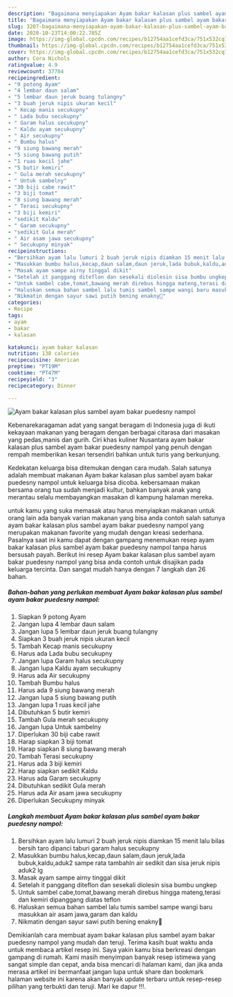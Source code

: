 ```yaml
---
description: "Bagaimana menyiapakan Ayam bakar kalasan plus sambel ayam bakar puedesny nampol teraktual"
title: "Bagaimana menyiapakan Ayam bakar kalasan plus sambel ayam bakar puedesny nampol teraktual"
slug: 3207-bagaimana-menyiapakan-ayam-bakar-kalasan-plus-sambel-ayam-bakar-puedesny-nampol-teraktual
date: 2020-10-23T14:00:22.785Z
image: https://img-global.cpcdn.com/recipes/b12754aa1cefd3ca/751x532cq70/ayam-bakar-kalasan-plus-sambel-ayam-bakar-puedesny-nampol-foto-resep-utama.jpg
thumbnail: https://img-global.cpcdn.com/recipes/b12754aa1cefd3ca/751x532cq70/ayam-bakar-kalasan-plus-sambel-ayam-bakar-puedesny-nampol-foto-resep-utama.jpg
cover: https://img-global.cpcdn.com/recipes/b12754aa1cefd3ca/751x532cq70/ayam-bakar-kalasan-plus-sambel-ayam-bakar-puedesny-nampol-foto-resep-utama.jpg
author: Cora Nichols
ratingvalue: 4.9
reviewcount: 37784
recipeingredient:
- "9 potong Ayam"
- "4 lembar daun salam"
- "5 lembar daun jeruk buang tulangny"
- "3 buah jeruk nipis ukuran kecil"
- " Kecap manis secukupny"
- " Lada bubu secukupny"
- " Garam halus secukupny"
- " Kaldu ayam secukupny"
- " Air secukupny"
- " Bumbu halus"
- "9 siung bawang merah"
- "5 siung bawang putih"
- "1 ruas kecil jahe"
- "5 butir kemiri"
- " Gula merah secukupny"
- " Untuk sambelny"
- "30 biji cabe rawit"
- "3 biji tomat"
- "8 siung bawang merah"
- " Terasi secukupny"
- "3 biji kemiri"
- "sedikit Kaldu"
- " Garam secukupny"
- "sedikit Gula merah"
- " Air asam jawa secukupny"
- " Secukupny minyak"
recipeinstructions:
- "Bersihkan ayam lalu lumuri 2 buah jeruk nipis diamkan 15 menit lalu bilas bersih taro dipanci taburi garam halus secukupny"
- "Masukkan bumbu halus,kecap,daun salam,daun jeruk,lada bubuk,kaldu,aduk2 sampe rata tambahln air sedikit dan sisa jeruk nipis aduk2 lg"
- "Masak ayam sampe airny tinggal dikit"
- "Setelah it panggang diteflon dan sesekali diolesin sisa bumbu ungkep"
- "Untuk sambel cabe,tomat,bawang merah direbus hingga mateng,terasi dan kemiri dipanggang diatas teflon"
- "Haluskan semua bahan sambel lalu tumis sambel sampe wangi baru masukkan air asam jawa,garam dan kaldu"
- "Nikmatin dengan sayur sawi putih bening enakny🤤"
categories:
- Recipe
tags:
- ayam
- bakar
- kalasan

katakunci: ayam bakar kalasan 
nutrition: 138 calories
recipecuisine: American
preptime: "PT19M"
cooktime: "PT47M"
recipeyield: "3"
recipecategory: Dinner

---
```



![Ayam bakar kalasan plus sambel ayam bakar puedesny nampol](https://img-global.cpcdn.com/recipes/b12754aa1cefd3ca/751x532cq70/ayam-bakar-kalasan-plus-sambel-ayam-bakar-puedesny-nampol-foto-resep-utama.jpg)

Kebenarekaragaman adat yang sangat beragam di Indonesia juga di ikuti kekayaan makanan yang beragam dengan berbagai citarasa dari masakan yang pedas,manis dan gurih. Ciri khas kuliner Nusantara ayam bakar kalasan plus sambel ayam bakar puedesny nampol yang penuh dengan rempah memberikan kesan tersendiri bahkan untuk turis yang berkunjung.


Kedekatan keluarga bisa ditemukan dengan cara mudah. Salah satunya adalah membuat makanan Ayam bakar kalasan plus sambel ayam bakar puedesny nampol untuk keluarga bisa dicoba. kebersamaan makan bersama orang tua sudah menjadi kultur, bahkan banyak anak yang merantau selalu membayangkan masakan di kampung halaman mereka.



untuk kamu yang suka memasak atau harus menyiapkan makanan untuk orang lain ada banyak varian makanan yang bisa anda contoh salah satunya ayam bakar kalasan plus sambel ayam bakar puedesny nampol yang merupakan makanan favorite yang mudah dengan kreasi sederhana. Pasalnya saat ini kamu dapat dengan gampang menemukan resep ayam bakar kalasan plus sambel ayam bakar puedesny nampol tanpa harus bersusah payah.
Berikut ini resep Ayam bakar kalasan plus sambel ayam bakar puedesny nampol yang bisa anda contoh untuk disajikan pada keluarga tercinta. Dan sangat mudah hanya dengan 7 langkah dan 26 bahan.


<!--inarticleads1-->

##### Bahan-bahan yang perlukan membuat Ayam bakar kalasan plus sambel ayam bakar puedesny nampol:

1. Siapkan 9 potong Ayam
1. Jangan lupa 4 lembar daun salam
1. Jangan lupa 5 lembar daun jeruk buang tulangny
1. Siapkan 3 buah jeruk nipis ukuran kecil
1. Tambah  Kecap manis secukupny
1. Harus ada  Lada bubu secukupny
1. Jangan lupa  Garam halus secukupny
1. Jangan lupa  Kaldu ayam secukupny
1. Harus ada  Air secukupny
1. Tambah  Bumbu halus
1. Harus ada 9 siung bawang merah
1. Jangan lupa 5 siung bawang putih
1. Jangan lupa 1 ruas kecil jahe
1. Dibutuhkan 5 butir kemiri
1. Tambah  Gula merah secukupny
1. Jangan lupa  Untuk sambelny
1. Diperlukan 30 biji cabe rawit
1. Harap siapkan 3 biji tomat
1. Harap siapkan 8 siung bawang merah
1. Tambah  Terasi secukupny
1. Harus ada 3 biji kemiri
1. Harap siapkan sedikit Kaldu
1. Harus ada  Garam secukupny
1. Dibutuhkan sedikit Gula merah
1. Harus ada  Air asam jawa secukupny
1. Diperlukan  Secukupny minyak




<!--inarticleads2-->

##### Langkah membuat  Ayam bakar kalasan plus sambel ayam bakar puedesny nampol:

1. Bersihkan ayam lalu lumuri 2 buah jeruk nipis diamkan 15 menit lalu bilas bersih taro dipanci taburi garam halus secukupny
1. Masukkan bumbu halus,kecap,daun salam,daun jeruk,lada bubuk,kaldu,aduk2 sampe rata tambahln air sedikit dan sisa jeruk nipis aduk2 lg
1. Masak ayam sampe airny tinggal dikit
1. Setelah it panggang diteflon dan sesekali diolesin sisa bumbu ungkep
1. Untuk sambel cabe,tomat,bawang merah direbus hingga mateng,terasi dan kemiri dipanggang diatas teflon
1. Haluskan semua bahan sambel lalu tumis sambel sampe wangi baru masukkan air asam jawa,garam dan kaldu
1. Nikmatin dengan sayur sawi putih bening enakny🤤




Demikianlah cara membuat ayam bakar kalasan plus sambel ayam bakar puedesny nampol yang mudah dan teruji. Terima kasih buat waktu anda untuk membaca artikel resep ini. Saya yakin kamu bisa berkreasi dengan gampang di rumah. Kami masih menyimpan banyak resep istimewa yang sangat simple dan cepat, anda bisa mencari di halaman kami, dan jika anda merasa artikel ini bermanfaat jangan lupa untuk share dan bookmark halaman website ini karena akan banyak update terbaru untuk resep-resep pilihan yang terbukti dan teruji. Mari ke dapur !!!. 
